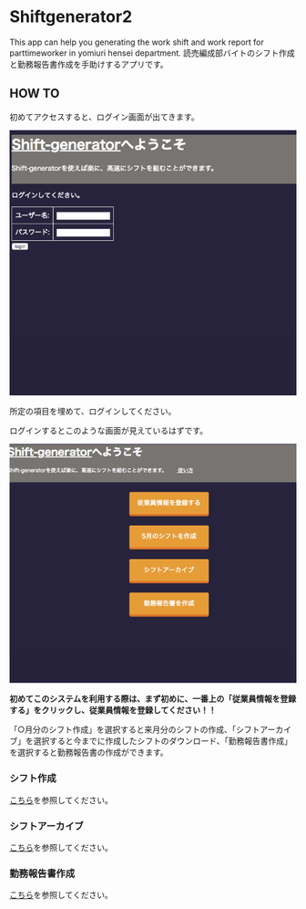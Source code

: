 # Shiftgenerator2

This app can help you generating the work shift and work report for parttimeworker in yomiuri hensei department.
読売編成部バイトのシフト作成と勤務報告書作成を手助けするアプリです。

## HOW TO


初めてアクセスすると、ログイン画面が出てきます。


![ログイン画面](https://github.com/drumgiovanni/shiftgenerator2/blob/master/assets/ss1.png)


所定の項目を埋めて、ログインしてください。


ログインするとこのような画面が見えているはずです。

![TOP画面](https://github.com/drumgiovanni/shiftgenerator2/blob/master/assets/ss2.png)


**初めてこのシステムを利用する際は、まず初めに、一番上の「従業員情報を登録する」をクリックし、従業員情報を登録してください！！**



「○月分のシフト作成」を選択すると来月分のシフトの作成、「シフトアーカイブ」を選択すると今までに作成したシフトのダウンロード、「勤務報告書作成」を選択すると勤務報告書の作成ができます。

### シフト作成


<a href="https://github.com/drumgiovanni/shiftgenerator2/blob/master/shgen_README.md">こちら</a>を参照してください。


### シフトアーカイブ

<a href="https://github.com/drumgiovanni/shiftgenerator2/blob/master/sharch_README.md">こちら</a>を参照してください。


### 勤務報告書作成

<a href="https://github.com/drumgiovanni/shiftgenerator2/blob/master/workrepo_README.md">こちら</a>を参照してください。

